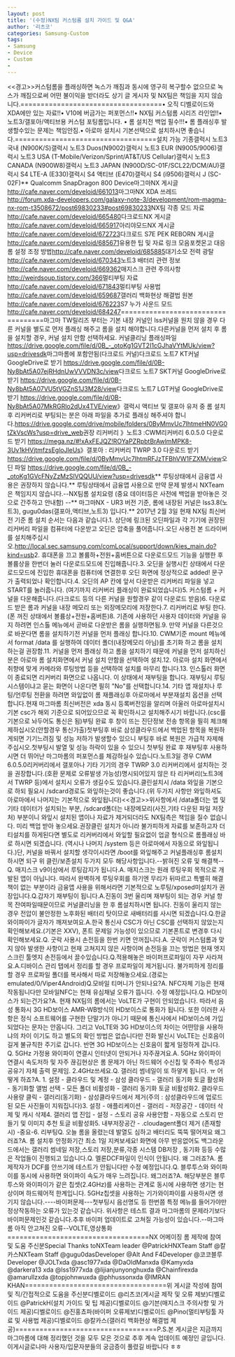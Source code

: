 ```yaml
---
layout: post
title: '(수정)NX팀 커스텀롬 설치 가이드 및 Q&A'
author: '리츠코'
categories: Samsung-Custom
tags:
- Samsung
- Device
- Custom
-
---
```



<script> location.href='https://cafe.naver.com/develoid/688528' ; </script>

<p>&lt;&lt;경고&gt;&gt;커스텀롬을 플래싱하면 녹스가 깨짐과 동시에 영구히 복구할수 없으므로 녹스가 깨짐으로써 어떤 불이익을 받더라도 상기 글 게시자 및 NX팀은 책임을 지지 않습니다.===================================• 오직 디벨로이드와 XDA에만 있는 자료!!• V10에 버금가는 퍼포먼스!!• NX팀 커스텀롬 시리즈 라인업!!• 노트3/갤포아/액티브용 커스텀 포팅롬입니다. • 롬 설치전 백업 필수!!!• 롬 플래싱후 발생할수있는 문제는 책임안짐.• 아로마 설치시 기본선택으로 설치하시면 좋습니다.===================================설치 가능 기종갤럭시 노트3 국내 (N900K/S)갤럭시 노트3 Duos(N9002)갤럭시 노트3 EUR (N9005/9006)갤럭시 노트3 USA (T-Mobile/Verizon/Sprint/AT&amp;T/US Cellular)갤럭시 노트3 CANADA (N900W8)갤럭시 노트3 JAPAN (N900D/SC-01F/SCL22/DCM/AU)갤럭시 S4 LTE-A (E330)갤럭시 S4 액티브 (E470)갤럭시 S4 (i9506)갤럭시 J (SC-02F)** Qualcomm SnapDragon 800 Device마그마NX 게시글 <a href="http://cafe.naver.com/develoid/661013">http://cafe.naver.com/develoid/661013</a>마그마NX XDA 쓰레드 <a href="http://forum.xda-developers.com/galaxy-note-3/development/rom-magma-nx-rom-t3508672/post69830233#post69830233">http://forum.xda-developers.com/galaxy-note-3/development/rom-magma-nx-rom-t3508672/post69830233#post69830233</a>NX팀 각종 모드 자료 <a href="http://cafe.naver.com/develoid/665480">http://cafe.naver.com/develoid/665480</a>다크로드NX 게시글 <a href="http://cafe.naver.com/develoid/665917">http://cafe.naver.com/develoid/665917</a>아리야모드NX 게시글 <a href="http://cafe.naver.com/develoid/672723">http://cafe.naver.com/develoid/672723</a>다크로드 S7E PEK REBORN 게시글 <a href="http://cafe.naver.com/develoid/685671">http://cafe.naver.com/develoid/685671</a>유용한 팁 및 자료 링크 모음포켓몬고 대응 롬 설정 조정 방법<a href="http://cafe.naver.com/develoid/685885">http://cafe.naver.com/develoid/685885</a>대기소모 전력 광탈<a href="http://cafe.naver.com/develoid/670343">http://cafe.naver.com/develoid/670343</a>노트3 배터리 관련 정보<a href="http://cafe.naver.com/develoid/669362">http://cafe.naver.com/develoid/669362</a>매지스크 관련 주의사항<a href="http://weirdsoup.tistory.com/366">http://weirdsoup.tistory.com/366</a>멀티부팅 자료<a href="http://cafe.naver.com/develoid/671843">http://cafe.naver.com/develoid/671843</a>멀티부팅 사용법<a href="http://cafe.naver.com/develoid/659687">http://cafe.naver.com/develoid/659687</a>갤러리 백화현상 해결법 원본<a href="http://cafe.naver.com/develoid/676223">http://cafe.naver.com/develoid/676223</a>S7 누가 사운드 모드<a href="http://cafe.naver.com/develoid/684247">http://cafe.naver.com/develoid/684247</a>===================================마그마 TW릴리즈 부터는 기본 내장 커널인 lss커널을 원치 않을 경우 다른 커널을 별도로 먼저 플래싱 해주고 롬을 설치 해야합니다.다른커널을 먼저 설치 후 롬을 설치할 경우, 커널 설치 안함 선택하세요. 커널클리닝 플래싱파일 <a href="https://drive.google.com/file/d/0B_-_otoKg1GVT2I1cGJhaVYtMUk/view?usp=drivesdk">https://drive.google.com/file/d/0B_-_otoKg1GVT2I1cGJhaVYtMUk/view?usp=drivesdk</a>마그마롬에 포함안됨(다크로드 커널)다크로드 노트7 KT커널 GoogleDrive로 받기 <a href="https://drive.google.com/file/d/0B-Ny8bAt5A07ejRHdnUwVVVDN3c/view">https://drive.google.com/file/d/0B-Ny8bAt5A07ejRHdnUwVVVDN3c/view</a>다크로드 노트7 SKT커널 GoogleDrive로 받기 <a href="https://drive.google.com/file/d/0B-Ny8bAt5A07VU5tVGZnS1J3M28/view">https://drive.google.com/file/d/0B-Ny8bAt5A07VU5tVGZnS1J3M28/view</a>다크로드 노트7 LGT커널 GoogleDrive로 받기 <a href="https://drive.google.com/file/d/0B-Ny8bAt5A07MkRGRlo2dUx4TVE/view">https://drive.google.com/file/d/0B-Ny8bAt5A07MkRGRlo2dUx4TVE/view</a>》갤럭시 액티브 및 갤포아 유저 중 롬 설치후 리커버리로 부팅되는 분은 아래 파일을 추가로 플래싱 해주셔야 합니다.<a href="https://drive.google.com/drive/mobile/folders/0ByMmvUc7IhtmeHN0VG0tZkVscWs?usp=drive_web">https://drive.google.com/drive/mobile/folders/0ByMmvUc7IhtmeHN0VG0tZkVscWs?usp=drive_web</a>권장 리커버리 》노트3 :CWM리커버리 6.0.5.0 다운로드 받기 <a href="https://mega.nz/#!xAxFEJQZ!ROYaPZRpbtBrAwlmMPK8-3Uv1kHVjtmfzsEgloJleUs">https://mega.nz/#!xAxFEJQZ!ROYaPZRpbtBrAwlmMPK8-3Uv1kHVjtmfzsEgloJleUs</a>》갤포아 : 리커버리 TWRP 3.0 다운로드 받기 <a href="https://drive.google.com/file/d/0ByMmvUc7IhtmRFJzTFBhVW1FZXM/view">https://drive.google.com/file/d/0ByMmvUc7IhtmRFJzTFBhVW1FZXM/view</a>오딘 파일 <a href="https://drive.google.com/file/d/0B_-_otoKg1GVcFNyZzMzSlVQQUU/view?usp=drivesdk">https://drive.google.com/file/d/0B_-_otoKg1GVcFNyZzMzSlVQQUU/view?usp=drivesdk</a>** 루팅상태에서 금융앱 사용은 권장하지 않습니다.** 루팅상태에서 금융앱 사용으로 만약 문제 발생시 NXTeam은 책임지지 않습니다.--NX팀롬 설치요령 (중요 데이터등은 사전에 백업을 받아놓은 것으로 간주하고 안내함) --** 마그마NX - UR3 버전 기준, 롬에 내장된 커널은 lss3.8(노트3), gugu0das(갤포아,액티브,노트3) 입니다.** 2017년 2월 3일 현재 NX팀 최신버전 기준 롬 설치 순서는 다음과 같습니다.1. 상단에 링크된 오딘파일과 각 기기에 권장된 리커버리 파일을 컴퓨터에 다운받고 오딘은 압축을 풀어줍니다.오딘 사용전 본 드라이버를 설치해주십시오.<a href="http://local.sec.samsung.com/comLocal/support/down/kies_main.do?kind=usb">http://local.sec.samsung.com/comLocal/support/down/kies_main.do?kind=usb</a>2. 휴대폰을 끄고 볼륨하+전원+홈버튼으로 다운로드모드 기능을 실행한 후 볼륨상을 한번더 눌러 다운로드모드에 진입해줍니다.3. 오딘을 실행시킨 상태에서 다운로드모드에 진입한 휴대폰을 컴퓨터에 연결한후 오딘 화면에 정상적으로 added! 문구가 출력되었나 확인합니다.4. 오딘의 AP 칸에 앞서 다운받은 리커버리 파일을 넣고 START를 눌러줍니다. (여기까지 리커버리 플래싱이 완료되었습니다)5. 커스텀롬 + 커널을 다운해줍니다.(다크로드 등의 다른 커널을 원할경우 같이 다운로드 받음)6. 다운로드 받은 롬과 커널을 내장 메모리 또는 외장메모리에 저장한다.7. 리커버리로 부팅 한다. (폰 꺼진 상태에서 볼륨상+전원+홈버튼)8. 기존에 사용하던 사용자 데이터와 커널을 유지 하려면 인스톨 메뉴에서 곧바로 다운받은 롬을 실행하면됨.9. 만약 커널을 다른것으로 바꾼다면 롬을 설치하기전 커널을 먼저 플래싱 합니다.10. CWM기준 mount 메뉴에서 format /data 를 실행하여 데이터 폴더(내장메모리 아님)를 초기화 하고 롬을 설치하는걸 권장함.11. 커널을 먼저 플래싱 하고 롬을 설치하기 때문에 커널을 먼저 설치하신분은 아로마 롬 설치화면에서 커널 설치 안함을 선택하여 설치.12. 아로마 설치 화면에서 취향에 맞게 카메라와 루팅방법 등을 선택하여 설치를 마무리 합니다.13. 인스톨러 화면이 종료되면 리커버리 화면으로 나옵니다. 이 상태에서 재부팅을 합니다. 재부팅시 루팅 시스템이냐고 묻는 화면이 나온다면 필히 "No"를 선택합니다.14. 기타 앱 재설치나 루팅/언루팅 전환을 하려면 와잎없이 롬 재플래싱후 아로마에서 부분재설치 옵션을 선택합니다.현재 마그마롬 최신버전은 xda 동시 등록버전임을 알리며 아울러 아로마설치시 기본 csc가 해외 기준으로 되어있으므로 꼭 확인하시고 설치해주시기 바랍니다.(csc를 기본으로 놔두어도 통신은 됨)부팅 완료 후 창이 뜨는 진단정보 전송 항목을 필히 체크해제하십시오(안할경우 통신가출)첫부팅후 바로 삼성클라우드에서 백업된 항목을 복원하게되면 기기느려짐 및 성능 저하가 발생할수 있으니 부팅후 바로 복원은 가급적 자제해주십시오.첫부팅시 발열 및 성능 하락이 있을 수 있으니 첫부팅 완료 후 재부팅후 사용하시면 더 뛰어난 마그마롬의 퍼포먼스를 체감하실수 있습니다.노트3일 경우 CWM 6.0.5.0리커버리에서 갤포아나 기타 기기의 경우 TWRP 3.0 리커버리에서 설치하는 것을 권장합니다.(호환 문제로 오류발생 가능성)명시되어있지 않은 타 리커버리(노트3에서 TWRP 등)에서 설치시 오류가 생길수도 있습니다.클린설치시 /data 와잎을 기본으로 하되 필요시 /sdcard경로도 와잎하는것이 좋습니다.(위 두가지 사항만 와잎하셔도 아로마에서 나머지는 기본적으로 와잎됩니다)&lt;&lt;경고&gt;&gt;위사항에서 /data폴더는 앱 및 기타 데이터가 설치되는 부분, /sdcard폴더는 내장메모리(사진,기타 다운된 파일 저장처) 부분이니 와잎시 설치된 앱이나 자료가 제거되더라도 NX팀측은 책임을 질수 없습니다. 미리 백업 받아 놓으세요.권장클린 설치가 아니라 불가피하게 자료를 보존하고자 더티설치를 하게된다면 별도로 리커버리에서 와잎할 필요없이 업글 형식으로 롬플래싱 바로 하시면 되겠습니다. (역시나 나머지 /system 등은 아로마에서 자동으로 와잎됩니다.)단, 커널을 바꿔서 설치할 생각이시라면 /boot를 와잎해주고 커널플래싱후 롬설치하시면 되구 위 클린/보존설치 두가지 모두 해당사항입니다.--밝혀진 오류 및 해결책--Q. 매지스크 v9이상에서 루팅감지가 됩니다.A. 매지스크는 원래 루팅우회 목적으로 개발된 앱이 아닙니다. 따라서 완벽하게 루팅우회를 하기엔 무리가 뒤따르고 특별히 해결책이 없는 부분이라 금융앱 사용을 위해서라면 기본적으로 노루팅/xposed미설치가 권장입니다.Q.갑자기 재부팅이 됩니다.A.진동이 3번 울리며 재부팅이 되는 경우 커널 항목 잔여파일때문이므로 커널클리닝을 한 후 롬설치하시면 됩니다. 진동이 울리지 않는 경우 전압이 불안정한 노후화된 배터리 탓이므로 새배터리를 사시면 되겠습니다.Q.한글와이파이가 글자가 깨져보여요.A.한국 통신사 CSC가 아닌 CSC를 선택하지 않았는지 확인해보세요.(기본은 XXV), 폰트 문제일 가능성이 있으므로 기본폰트로 변경후 다시 확인해보세요.Q. 굿락 사용시 손전등을 한번 키면 안꺼집니다.A. 굿락이 커스텀롬과 맞지 않아 발생한 사항이고 현재 고쳐지지 않은 사항이며 손전등을 끄는 방법은 현재 엣지스크린 툴엣지 손전등에서 끌수있습니다.Q.적용해놓은 바이퍼프로파일이 자꾸 사라져요.A.디바이스 관리 탭에서 정리를 할 경우 프로파일이 제거됩니다. 불가피하게 정리를 할 경우 프로파일 폴더를 복사해서 따로 저장해놓으세요.(경로는 emulated/0/Viper4Android)Q.모바일 티머니가 안되나요?A. NFC자체 기능은 현재 작동됩니다만 모바일NFC는 현재 유심채널 오류가 뜹니다. 수정 예정입니다.Q. HD보이스가 되는건가요?A. 현재 NX팀의 롬에서는 VoLTE가 구현이 안되었습니다. 따라서 음성 통화시 3G HD보이스 AMR-WB방식의 HD보이스로 통화가 됩니다. 또한 이러한 사항은 정식 소프트웨어를 구현한 단말기가 아니기 때문에 통신사에서 HD보이스에 가입되었다는 문자는 안옵니다. 그리고 VoLTE와 3G HD보이스의 차이는 어떤망을 사용하냐의 차이 이기도 하고 별도의 확인 방법은 없습니다만 전화 발신시 VoLTE는 신호음이 길게 불규칙한 주기로 갑니다. 반면 3G HD보이스는 신호음이 짧게 일정하게 갑니다. Q. 5GHz 가정용 와이파이 연결시 인터넷이 안되거나 자주끊겨요.A. 5GHz 와이파이 연결시 속도저하 및 자주 끊김현상은 롬 문제가 아닌 하드웨어 수신칩 및 주파수 특성과공유기 자체 출력 문제임. 2.4GHz쓰세요.Q. 갤러리 썸네일이 또 하얗게 됩니다. ㅠ 어떻게 하죠?A. 1. 설정 - 클라우드 및 계정 - 삼성 클라우드 - 갤러리 동기화 토글 활성화 - 동기화할 앨범 선택 - 모든 폴더 비활성화 - 갤러리 동기화 토글 비활성화2. 클라우드 사용량 클릭 - 갤러리(동기화) - 삼성클라우드에서 제거(주의 : 삼성클라우드에 업로드된 모든 사진들이 지워집니다)3. 설정 - 애플리케이션 - 갤러리 - 저장공간 - 데이터 삭제 및 캐시 삭제4. 갤러리 앱 진입 - 설정 - 스토리 공유 사용안함 - 자동으로 스토리 만들기 및 이미지 추천 토글 비활성화5. 내부저장공간 - .cloudagent폴더 제거 (존재할시) -중요-6. 리부팅Q. 오늘 롬을 올렸는데 발열도 심하고 배터리도 뚝뚝 떨어져요 왜그러죠?A. 롬 설치후 안정화기간 최소 1일 지켜보세요! 화면에 아무 반응없어도 백그라운드에서는 갤러리 썸네일 저장,스토리 저장,분류,각종 시스템 DB저장 , 동기화 등등 수많은 작업들이 진행되고 있습니다.Q. 멜론DCF파일이 인식이 안됩니다. 왜 그러죠?A. 롬 제작자가 DCF를 안쓰기에 테스트가 안됩니다만 수정 예정입니다.Q. 블루투스와 와이파이를 동시에 사용하면 와이파이 속도가 매우 느려집니다. 왜그러죠?A. 해당부분은 블루투스와 와이파이가 같은 칩셋(2.4GHz)를 사용하는 관계로 동시에 사용하면 생기는 현상이며 하드웨어적 한계입니다. 5GHz칩셋을 사용하는 기가와이파이를 사용하시면 생기지 않습니다.----바이퍼문제---첫부팅시 음선명도 등 한번쯤 특정 메뉴를 들어가야만 정상작동하는 오류가 있는것 같습니다. 위사항은 테스트 결과 마그마롬의 문제라기보다 바이퍼문제인것 같습니다.추후 바이퍼 업데이트로 고쳐질 가능성이 있습니다.--마그마롬 아직 안고쳐진 오류--VOLTE,영상통화===================================NX 어메이징 롬 제작에 참여 및 도움 주신분Special Thanks toNXTeam leader @PatrickHNXTeam Staff @칼카스NXTeam Staff @gugu0dasDeveloper @Alt And F4Developer @코코블루Developer @JOLTxda @asc1977xda @DaOldManxda @Kamyxda @darkera13 xda @lss1977xda @lijianjunyonghuxda @Chainfirexda @amarullzxda @topjohnwuxda @phhussonxda @IMRAN KHAN===================================위 게시글 작성에 참여 및 직/간접적으로 도움을 주신분디벨로이드 @리츠코(게시글 제작 및 오류 제보)디벨로이드 @PatrickH(설치 가이드 및 팁 제공)디벨로이드 @기븐(매지스크 주의사항 및 가이드 제공)디벨로이드 @진홍쵸파(바이퍼 오류제보)디벨로이드 @Pino(멀티부팅툴 자료 및 사용법 제공)디벨로이드 @칼카스(갤러리 백화현상 해결법 제공)===================================P.S.본 게시글은 지금까지 마그마롬에 대해 정리했던 것을 모두 모은 것으로 추후 계속 업데이트 예정인 글입니다. 이게시글로나마 사용자/입문자분들의 궁금증이 풀렸길 바랍니다 ㅎㅎ</p>

